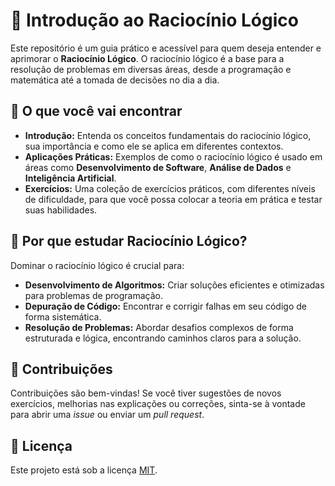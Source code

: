 # 🧠 Introdução ao Raciocínio Lógico

Este repositório é um guia prático e acessível para quem deseja entender e aprimorar o **Raciocínio Lógico**. O raciocínio lógico é a base para a resolução de problemas em diversas áreas, desde a programação e matemática até a tomada de decisões no dia a dia.

## 🚀 O que você vai encontrar

* **Introdução:** Entenda os conceitos fundamentais do raciocínio lógico, sua importância e como ele se aplica em diferentes contextos.
* **Aplicações Práticas:** Exemplos de como o raciocínio lógico é usado em áreas como **Desenvolvimento de Software**, **Análise de Dados** e **Inteligência Artificial**.
* **Exercícios:** Uma coleção de exercícios práticos, com diferentes níveis de dificuldade, para que você possa colocar a teoria em prática e testar suas habilidades.

## 🎯 Por que estudar Raciocínio Lógico?

Dominar o raciocínio lógico é crucial para:

* **Desenvolvimento de Algoritmos:** Criar soluções eficientes e otimizadas para problemas de programação.
* **Depuração de Código:** Encontrar e corrigir falhas em seu código de forma sistemática.
* **Resolução de Problemas:** Abordar desafios complexos de forma estruturada e lógica, encontrando caminhos claros para a solução.

## 🤝 Contribuições

Contribuições são bem-vindas! Se você tiver sugestões de novos exercícios, melhorias nas explicações ou correções, sinta-se à vontade para abrir uma _issue_ ou enviar um _pull request_.

## 📜 Licença

Este projeto está sob a licença [MIT](./LICENSE).